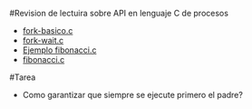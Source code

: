 #Revision de lectuira sobre API en lenguaje C de procesos

* [fork-basico.c](fork-basico.c)
* [fork-wait.c](fork-wait.c)
* [Ejemplo fibonacci.c](fibonacci.c)
* [fibonacci.c](fibonacci2.c)

#Tarea
* Como garantizar que siempre se ejecute primero el padre?
